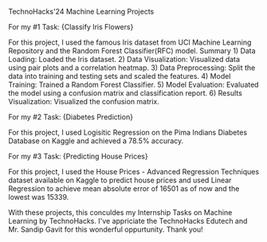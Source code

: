 TechnoHacks'24 Machine Learning Projects

For my #1 Task: {Classify Iris Flowers}

For this project, I used the famous Iris dataset from UCI Machine Learning Repository and the Random Forest Classifier(RFC) model.
  Summary
    1) Data Loading: Loaded the Iris dataset.
    2) Data Visualization: Visualized data using pair plots and a correlation heatmap.
    3) Data Preprocessing: Split the data into training and testing sets and scaled the features.
    4) Model Training: Trained a Random Forest Classifier.
    5) Model Evaluation: Evaluated the model using a confusion matrix and classification report.
    6) Results Visualization: Visualized the confusion matrix.


For my #2 Task: {Diabetes Prediction}

For this project, I used Logisitic Regression on the Pima Indians Diabetes Database on Kaggle and achieved a 78.5% accuracy.


For my #3 Task: {Predicting House Prices}

For this project, I used the House Prices - Advanced Regression Techniques dataset available on Kaggle to predict house prices and used Linear Regression to achieve mean absolute error of 16501 as of now and the lowest was 15339.

With these projects, this conculdes my Internship Tasks on Machine Learning by TechnoHacks. I've appriciate the TechnoHacks Edutech and Mr. Sandip Gavit for this wonderful oppurtunity. Thank you!
